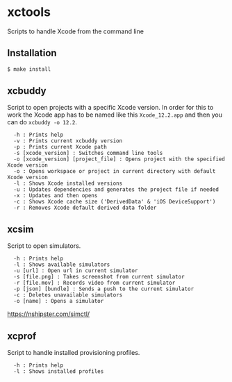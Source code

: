 # xctools

Scripts to handle Xcode from the command line

## Installation

```bash
$ make install
```

## xcbuddy

Script to open projects with a specific Xcode version. In order for this to work the Xcode app has to be named like this `Xcode_12.2.app` and then you can do `xcbuddy -o 12.2`.

```
  -h : Prints help
  -v : Prints current xcbuddy version
  -p : Prints current Xcode path
  -s [xcode_version] : Switches command line tools
  -o [xcode_version] [project_file] : Opens project with the specified Xcode version
  -o : Opens workspace or project in current directory with default Xcode version
  -l : Shows Xcode installed versions
  -u : Updates dependencies and generates the project file if needed
  -x : Updates and then opens
  -c : Shows Xcode cache size ('DerivedData' & 'iOS DeviceSupport')
  -r : Removes Xcode default derived data folder
```

## xcsim

Script to open simulators.

```
  -h : Prints help
  -l : Shows available simulators
  -u [url] : Open url in current simulator
  -s [file.png] : Takes screenshot from current simulator
  -r [file.mov] : Records video from current simulator
  -p [json] [bundle] : Sends a push to the current simulator
  -c : Deletes unavailable simulators
  -o [name] : Opens a simulator
```

https://nshipster.com/simctl/

## xcprof

Script to handle installed provisioning profiles.

```
  -h : Prints help
  -l : Shows installed profiles
```
